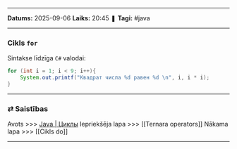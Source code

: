 ___

**Datums:** 2025-09-06
**Laiks:** 20:45
❚ **Tagi:** #java 

---
### Cikls `for`

Sintakse līdzīga `C#` valodai:

```java
for (int i = 1; i < 9; i++){
    System.out.printf("Квадрат числа %d равен %d \n", i, i * i);
}
```

---
### ⇄ Saistības

Avots >>> [Java \| Циклы](https://metanit.com/java/tutorial/2.6.php)
Iepriekšēja lapa >>> [[Ternara operators]]
Nākama lapa >>> [[Cikls do]]

---
